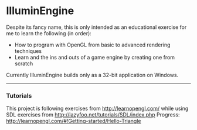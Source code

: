IlluminEngine
=============

Despite its fancy name, this is only intended as an educational exercise for me to learn the following (in order):
* How to program with OpenGL from basic to advanced rendering techniques
* Learn and the ins and outs of a game engine by creating one from scratch

Currently IlluminEngine builds only as a 32-bit application on Windows.

---
### Tutorials
This project is following exercises from http://learnopengl.com/ while using SDL exercises from http://lazyfoo.net/tutorials/SDL/index.php
Progress: http://learnopengl.com/#!Getting-started/Hello-Triangle
